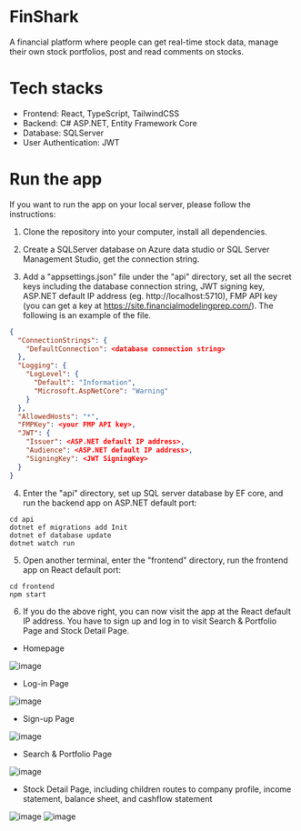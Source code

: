 # FinShark
A financial platform where people can get real-time stock data, manage their own stock portfolios, post and read comments on stocks. 

# Tech stacks
  * Frontend: React, TypeScript, TailwindCSS
  * Backend: C# ASP.NET, Entity Framework Core
  * Database: SQLServer
  * User Authentication: JWT

# Run the app

If you want to run the app on your local server, please follow the instructions:

1) Clone the repository into your computer, install all dependencies.
   
2) Create a SQLServer database on Azure data studio or SQL Server Management Studio, get the connection string.
   
3) Add a "appsettings.json" file under the "api" directory, set all the secret keys including the database connection string, JWT signing key, ASP.NET default IP address (eg. http://localhost:5710), FMP API key (you can get a key at https://site.financialmodelingprep.com/). The following is an example of the file.
```json
{
  "ConnectionStrings": {
    "DefaultConnection": <database connection string>
  },
  "Logging": {
    "LogLevel": {
      "Default": "Information",
      "Microsoft.AspNetCore": "Warning"
    }
  },
  "AllowedHosts": "*",
  "FMPKey": <your FMP API key>,
  "JWT": {
    "Issuer": <ASP.NET default IP address>,
    "Audience": <ASP.NET default IP address>,
    "SigningKey": <JWT SigningKey>
  }
}
```

4) Enter the "api" directory, set up SQL server database by EF core, and run the backend app on ASP.NET default port:
```unit
cd api
dotnet ef migrations add Init
dotnet ef database update
dotnet watch run
```

5) Open another terminal, enter the "frontend" directory, run the frontend app on React default port:
```unit
cd frontend
npm start
```

6) If you do the above right, you can now visit the app at the React default IP address. You have to sign up and log in to visit Search & Portfolio Page and Stock Detail Page.

* Homepage
  
![image](https://github.com/YaruZeng/FinShark/assets/91594306/7e4b62ac-cac0-4da5-a3c3-9462b5255a88)

* Log-in Page
  
![image](https://github.com/YaruZeng/FinShark/assets/91594306/9a828d9c-0a2a-4820-8e57-6ccb22a7b98b)

* Sign-up Page
  
![image](https://github.com/YaruZeng/FinShark/assets/91594306/6a753ad0-0f23-483b-9327-fd497c928af8)

* Search & Portfolio Page
  
![image](https://github.com/YaruZeng/FinShark/assets/91594306/937062fc-e736-49c0-8ed1-cbe619f91af5)

* Stock Detail Page, including children routes to company profile, income statement, balance sheet, and cashflow statement
  
![image](https://github.com/YaruZeng/FinShark/assets/91594306/a92e8bcd-b64a-4811-a5fe-e391e22528a7)
![image](https://github.com/YaruZeng/FinShark/assets/91594306/5f4b7b46-1791-49a7-a130-c278727519df)


